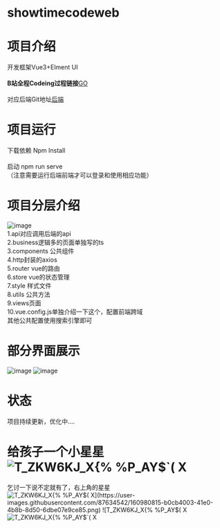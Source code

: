# showtimecodeweb
# 项目介绍
开发框架Vue3+Elment UI <br/>
<br/>
<b>B站全程Codeing过程链接</b><a href="https://www.bilibili.com/video/BV1ib4y1e7Yd?spm_id_from=333.999.0.0">GO </a> <br/>
<br/>
对应后端Git地址<a href="https://github.com/FuGuangzhi1/ShowTimeCodeEnd">后端</a> <br/>

# 项目运行
下载依赖 Npm Install<br/>
<br/>
启动  npm run serve<br/>
（注意需要运行后端前端才可以登录和使用相应功能）<br/>
# 项目分层介绍
![image](https://user-images.githubusercontent.com/87634542/166127130-227f6f5a-8f3d-4b16-9f34-f762642ceb0a.png) <br/>
1.api对应调用后端的api <br/>
2.business逻辑多的页面单独写的ts <br/>
3.components 公共组件 <br/>
4.http封装的axios <br/>
5.router vue的路由 <br/>
6.store vue的状态管理 <br/>
7.style 样式文件 <br/>
8.utils 公共方法 <br/>
9.views页面 <br/>
10.vue.config.js单独介绍一下这个，配置前端跨域 <br/>
其他公共配置使用搜索引擎即可
# 部分界面展示
![image](https://user-images.githubusercontent.com/87634542/162579874-fc20c70f-8c29-4eb9-9927-7997d8ae3a85.png)
![image](https://user-images.githubusercontent.com/87634542/162580084-460c6515-cc0c-4ddb-8589-80b85e9737e0.png)
# 状态
项目持续更新，优化中....
# 给孩子一个小星星![T_ZKW6KJ_X{% %P_AY$`( X](https://user-images.githubusercontent.com/87634542/160980828-5dd6691b-db15-4152-9916-8acd2c4cf324.png)

乞讨一下说不定就有了，右上角的星星![T_ZKW6KJ_X{% %P_AY$`( X](https://user-images.githubusercontent.com/87634542/160980815-b0cb4003-41e0-4b8b-8d50-6dbe07e9ce85.png)
![T_ZKW6KJ_X{% %P_AY$`( X](https://user-images.githubusercontent.com/87634542/160980816-8e0042f5-3115-463c-8580-c4a22a1df18f.png)
![T_ZKW6KJ_X{% %P_AY$`( X](https://user-images.githubusercontent.com/87634542/160980817-a17fd390-e031-4dff-a907-26b5634545ed.png)
